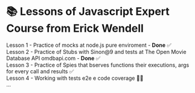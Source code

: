 # :books: Lessons of Javascript Expert Course from Erick Wendell

Lesson 1 - Practice of mocks at node.js pure enviroment - **Done** :white_check_mark:\
Lesson 2 - Practice of Stubs with Sinon@9 and tests at The Open Movie Database API omdbapi.com - **Done** :white_check_mark: \
Lesson 3 - Practice of Spies that bserves functions their executions, args for every call and results :white_check_mark: \
Lesson 4 - Working with tests e2e e code coverage :technologist:\
...
